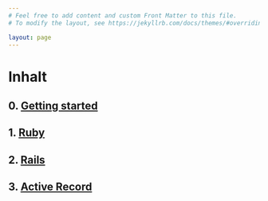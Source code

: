 ```yaml
---
# Feel free to add content and custom Front Matter to this file.
# To modify the layout, see https://jekyllrb.com/docs/themes/#overriding-theme-defaults

layout: page
---
```


# Inhalt

## 0. [Getting started](https://github.com/DHBW-KA/ruby_on_rails)
## 1. [Ruby](/1_Ruby/ruby.html)
## 2. [Rails](/2_Rails/rails.html)
## 3. [Active Record](/3_ActiveRecord/active_record.html)
